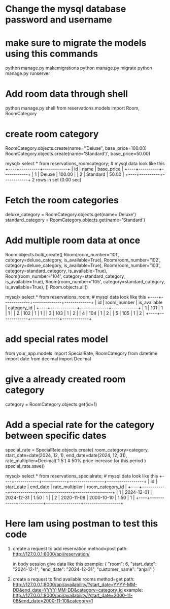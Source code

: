 # Change the mysql database password and username 

# make sure to migrate the models using this commands
  python manage.py makemigrations
  python manage.py migrate
  python manage.py runserver

# Add room data through shell
python manage.py shell
from reservations.models import Room, RoomCategory

# create room category
RoomCategory.objects.create(name=''Deluxe", base_price=100.00)
RoomCategory.objects.create(name='Standard')', base_price=50.00)

mysql> select * from reservations_roomcategory; # mysql data look like this
+----+----------+------------+
| id | name     | base_price |
+----+----------+------------+
|  1 | Deluxe   |     100.00 |
|  2 | Standard |      50.00 |
+----+----------+------------+
2 rows in set (0.00 sec)


# Fetch the room categories
deluxe_category = RoomCategory.objects.get(name='Deluxe')
standard_category = RoomCategory.objects.get(name='Standard')

# Add multiple room data at once
Room.objects.bulk_create([
    Room(room_number='101', category=deluxe_category, is_available=True),
    Room(room_number='102', category=deluxe_category, is_available=True),
    Room(room_number='103', category=standard_category, is_available=True),
    Room(room_number='104', category=standard_category, is_available=True),
    Room(room_number='105', category=standard_category, is_available=True),
])
Room.objects.all()

mysql> select * from reservations_room; # mysql data look like this
+----+-------------+--------------+-------------+
| id | room_number | is_available | category_id |
+----+-------------+--------------+-------------+
|  1 | 101         |            1 |           1 |
|  2 | 102         |            1 |           1 |
|  3 | 103         |            1 |           2 |
|  4 | 104         |            1 |           2 |
|  5 | 105         |            1 |           2 |
+----+-------------+--------------+-------------+


# add special rates model
from your_app.models import SpecialRate, RoomCategory
from datetime import date
from decimal import Decimal

# give a already created room category 
category = RoomCategory.objects.get(id=1)

# Add a special rate for the category between specific dates
special_rate = SpecialRate.objects.create(
    room_category=category,
    start_date=date(2024, 12, 1),
    end_date=date(2024, 12, 31),
    rate_multiplier=Decimal('1.5')  # 50% price increase for this period
)
special_rate.save()

mysql> select * from reservations_specialrate;  # mysql data look like this
+----+------------+------------+-----------------+------------------+
| id | start_date | end_date   | rate_multiplier | room_category_id |
+----+------------+------------+-----------------+------------------+
|  1 | 2024-12-01 | 2024-12-31 |            1.50 |                1 |
|  2 | 2020-11-08 | 2000-10-10 |            1.50 |                1 |
+----+------------+------------+-----------------+------------------+


# Here Iam using postman to test this code
1) create a request to add reservation
    method=post
    path:  http://127.0.0.1:8000/api/reservation/

   in body session give data like this example:
     {
    "room": 6,
    "start_date": "2024-12-1",
    "end_date": "2024-12-31",
    "customer_name": "anjali"
     }

2) create a request to find available rooms
    method=get
    path:  http://127.0.0.1:8000/api/availability/?start_date=YYYY-MM-DD&end_date=YYYY-MM-DD&category=category_id
    example: http://127.0.0.1:8000/api/availability/?start_date=2000-11-08&end_date=2000-11-10&category=1
    


